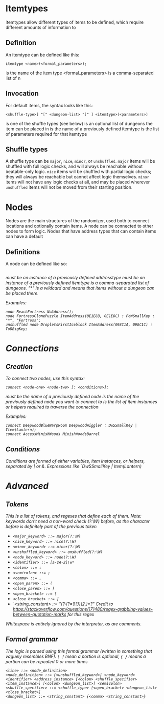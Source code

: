 ﻿# Itemtypes
Itemtypes allow different types of items to be defined, which require different amounts of information to 
## Definition
An itemtype can be defined like this:
```
itemtype <name>(<formal_parameters>);
```
<name> is the name of the item type
<formal_parameters> is a comma-separated list of n

## Invocation
For default items, the syntax looks like this:
```
<shuffle-type>[ "[" <dungeon-list> "]" ] <itemtype>(<parameters>)
```
<shuffle-type> is one of the shuffle types (see below)
<dungeon-list> is an optional list of dungeons the item can be placed in
<itemtype> is the name of a previously defined itemtype
<parameters> is the list of parameters required for that itemtype

## Shuffle types
A shuffle type can be `major`, `nice`, `minor`, or `unshuffled`.
`major` items will be shuffled with full logic checks, and will always be reachable without beatable-only logic.
`nice` items will be shuffled with partial logic checks; they will always be reachable but cannot affect logic themselves.
`minor` items will not have any logic checks at all, and may be placed wherever
`unshuffled` items will not be moved from their starting position.

# Nodes
Nodes are the main structures of the randomizer, used both to connect locations and optionally contain items.
A node can be connected to other nodes to form logic. Nodes that have address types that can contain items can have a default

## Definitions
A node can be defined like so:
```node <name> <address> [: <default-contents>] [: <dungeon-list>];
```
<name> 
<address> must be an instance of a previously defined addresstype
<default-contents> must be an instance of a previously defined itemtype
<dungeon-list> is a comma-separated list of dungeons. "*" is a wildcard and means that items without a dungeon can be placed there.

Examples:
```
node ReachFortress NoAddress();
node FortressClonePuzzle ItemAddress(0E1E8B, 0E1E8C) : FoWSmallKey : "*", "Fortress";
unshuffled node DropletsFirstIceblock ItemAddress(098C1A, 098C1C) : ToDBigKey;
```

# Connections
## Creation
To connect two nodes, use this syntax:
```
connect <node-one> <node-two> [: <conditions>];
```
<node-one> must be the name of a previously defined node
<node-two> is the name of the previously defined node you want to connect to <node-one>
<conditions> is the list of item instances or helpers required to traverse the connection

Examples:
```
connect DeepwoodBlueWarpRoom DeepwoodWiggler : DwSSmallKey | Item(Lantern);
connect AccessMinishWoods MinishWoodsBarrel
```

## Conditions
Conditions are formed of either variables, item instances, or helpers, separated by | or &.
Expressions like `DwSSmallKey | Item(Lantern)

# Advanced
## Tokens
This is a list of tokens, and regexes that define each of them.
Note: keywords don't need a non-word check (?:\W) before, as the character before is definitely part of the previous token
* `<major_keyword> ::= major(?:\W)`
* `<nice_keyword> ::= nice(?:\W)`
* `<minor_keyword> ::= minor(?:\W)`
* `<unshuffled_keyword> ::= unshuffled(?:\W)`
* `<node_keyword> ::= node(?:\W)`
* `<identifier> ::= [a-zA-Z]\w*`
* `<colon> ::= :`
* `<semicolon> ::= ;`
* `<comma> ::= ,`
* `<open_paren> ::= (`
* `<close_paren> ::= )`
* `<open_bracket> ::= [`
* `<close_bracket> ::= ]`
* `<string_constant> ::= "(?:(?=(\\?))\2.)*?"
   Credit to https://stackoverflow.com/questions/171480/regex-grabbing-values-between-quotation-marks for this regex

Whitespace is entirely ignored by the interpreter, as are comments.

## Formal grammar
The logic is parsed using this formal grammar (written in something that vaguely resembles BNF). `[ ]` mean a portion is optional, `{ }` means a portion can be repeated 0 or more times
```
<line> ::= <node_definition>
<node_definition> ::= [<unshuffled_keyword>] <node_keyword> <identifier> <address_instance> [<colon> <shuffle_specifier> <item_instance>] [<colon> <dungeon_list>] <semicolon>
<shuffle_specifier> ::= <shuffle_type> [<open_bracket> <dungeon_list> <close_bracket>]
<dungeon_list> ::= <string_constant> {<comma> <string_constant>}
```